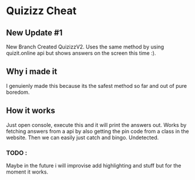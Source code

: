 # Quizizz Cheat
## New Update #1
New Branch Created QuizizzV2. Uses the same method by using quizit.online api but shows answers on the screen this time :).
## Why i made it
I genuienly made this because its the safest method so far and out of pure boredom.
## How it works 
Just open console, execute this and it will print the answers out.
Works by fetching answers from a api by also getting the pin code from a class in the website.
Then we can easily just catch and bingo.
Undetected.
### TODO :
Maybe in the future i will improvise add highlighting and stuff but for the moment it works.

